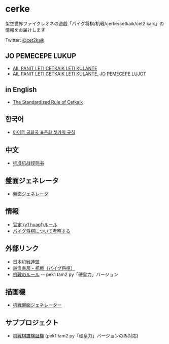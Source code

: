 # cerke
架空世界ファイクレオネの遊戯「パイグ将棋/机戦/cerke/cetkaik/cet2 kaik」の情報をお届けします

Twitter: [@cet2kaik](https://twitter.com/cet2kaik)

## JO PEMECEPE LUKUP
 - [AIL PANIT LETI CETKAIK LETI KULANTE](https://docs.google.com/document/d/1hucBatoIvOQPu4rPglqiWqsDM9_6GAa6ZiuvSQKRIzI/edit)
 - [AIL PANIT LETI CETKAIK LETI KULANTE, JO PEMECEPE LUJOT](https://github.com/sozysozbot/cerke/blob/master/AIL%20PANIT%20LETI%20CETKAIK%20LETI%20KULANTE.pdf)

## in English
 - [The Standardized Rule of Cetkaik](https://github.com/sozysozbot/cerke/blob/master/y1_huap1_summary_en.pdf)

## 한국어
 - [아이르 공화국 표준화 셋카익 규칙](https://github.com/sozysozbot/cerke/blob/master/y1_huap1_summary_ko.pdf)

## 中文
 - [标准机战规则书](https://github.com/sozysozbot/cerke/blob/master/y1_huap1_summary_zh.pdf)

## 盤面ジェネレータ
- [盤面ジェネレータ](https://sozysozbot.github.io/cerke/generator.html)

## 情報
- [官定 (y1 huap1)ルール](https://github.com/sozysozbot/cerke/blob/master/y1_huap1_summary_ja.pdf)
- [パイグ将棋について考察する](https://sozysozbot.github.io/cerke/hia1.html)

## 外部リンク

- [日本机戦連盟](https://sites.google.com/view/cet2kaik/)
- [越淮書房 - 机戦（パイグ将棋）](https://sites.google.com/site/syxobo/%E6%9C%BA%E6%88%A6%E3%83%91%E3%82%A4%E3%82%B0%E5%B0%86%E6%A3%8B?authuser=0)
- [机戦のルール](https://drive.google.com/file/d/1GMnbM5yeqwySTRimGzk-Hvr1eKxo8le6/view?usp=sharing) -- pek1 tam2 py「硬皇力」バージョン

## 描画機
- [机戦盤面ジェネレーター](https://sozysozbot.github.io/cerke/generator.html)

## サブプロジェクト
- [机戦棋譜検証機](https://github.com/sozysozbot/cerke/tree/master/cerkefs) (pek1 tam2 py「硬皇力」バージョンのみ対応)
